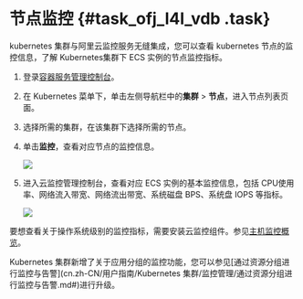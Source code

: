 # 节点监控 {#task_ofj_l4l_vdb .task}

kubernetes 集群与阿里云监控服务无缝集成，您可以查看 kubernetes 节点的监控信息，了解 Kubernetes集群下 ECS 实例的节点监控指标。

1.  登录[容器服务管理控制台](https://cs.console.aliyun.com)。 
2.  在 Kubernetes 菜单下，单击左侧导航栏中的**集群** \> **节点**，进入节点列表页面。 
3.  选择所需的集群，在该集群下选择所需的节点。 
4.  单击**监控**，查看对应节点的监控信息。 

    ![](http://static-aliyun-doc.oss-cn-hangzhou.aliyuncs.com/assets/img/16655/154821647610908_zh-CN.png)

5.  进入云监控管理控制台，查看对应 ECS 实例的基本监控信息，包括 CPU使用率、网络流入带宽、网络流出带宽、系统磁盘 BPS、系统盘 IOPS 等指标。 

    ![](http://static-aliyun-doc.oss-cn-hangzhou.aliyuncs.com/assets/img/16655/154821647610909_zh-CN.png)


要想查看关于操作系统级别的监控指标，需要安装云监控组件。参见[主机监控概览](../../../../../cn.zh-CN/用户指南/主机监控/主机监控概览.md#)。

Kubernetes 集群新增了关于应用分组的监控功能，您可以参见[通过资源分组进行监控与告警](cn.zh-CN/用户指南/Kubernetes 集群/监控管理/通过资源分组进行监控与告警.md#)进行升级。

